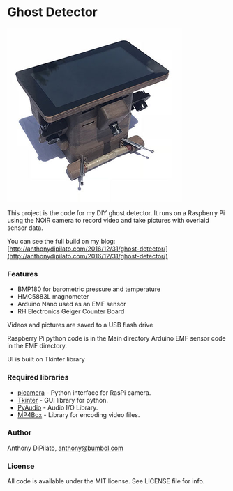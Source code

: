 # Ghost Detector
![Ghost Detector](ghost_detector.jpg)

This project is the code for my DIY ghost detector. It runs on a Raspberry Pi using the NOIR camera to record video and take pictures with overlaid sensor data.

You can see the full build on my blog: [http://anthonydipilato.com/2016/12/31/ghost-detector/](http://anthonydipilato.com/2016/12/31/ghost-detector/)

### Features
- BMP180 for barometric pressure and temperature
- HMC5883L magnometer
- Arduino Nano used as an EMF sensor
- RH Electronics Geiger Counter Board

Videos and pictures are saved to a USB flash drive


Raspberry Pi python code is in the Main directory Arduino EMF sensor code in the EMF directory.

UI is built on Tkinter library

### Required libraries
- [picamera](https://github.com/waveform80/picamera) - Python interface for RasPi camera.
- [Tkinter](https://wiki.python.org/moin/TkInter) - GUI library for python.
- [PyAudio](https://people.csail.mit.edu/hubert/pyaudio/) - Audio I/O Library.
- [MP4Box](https://gpac.wp.imt.fr/mp4box/) - Library for encoding video files.

### Author
Anthony DiPilato, anthony@bumbol.com

### License
All code is available under the MIT license. See LICENSE file for info.
